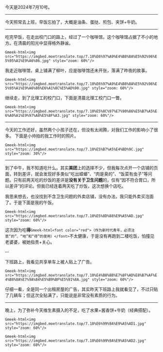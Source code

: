 今天是2024年7月10号。

---

今天照常去上班，早饭忘拍了，大概是油条、蛋挞、煎包、夹饼+牛奶。

---

吃完早饭，在走出校门口的路上，经过了一个咖啡馆，这个咖啡馆占据了不小的地方。在清晨的阳光中显得格外静谧。

`Gmeek-html<img src="https://imgbed.moetranslate.top/7.10%E6%97%A9%E4%B8%8A%E5%92%96%E5%95%A1%E9%A6%86.jpg" style="zoom: 60%"/>`

我走近咖啡馆，桌上铺满了柳叶，应是咖啡馆还未开张，落满了昨夜的故事。

`Gmeek-html<img src="https://imgbed.moetranslate.top/7.10%E6%97%A9%E4%B8%8A%E5%92%96%E5%95%A1%E9%A6%86%E6%A1%8C%E5%AD%90.jpg" style="zoom: 60%"/>`

继续走，到了北理工的校门口，下面是清晨北理工校门口一瞥。

`Gmeek-html<img src="https://imgbed.moetranslate.top/7.10%E5%8C%97%E7%90%86%E5%B7%A5%E6%A0%A1%E9%97%A8%E5%8F%A3.jpg" style="zoom: 60%"/>`

---

今天的工作还好，虽然两个小孩子还在，但没有太闹腾，对我们工作的影响小了很多。
下面是小帅拍的我工作时的照片。

`Gmeek-html<img src="https://imgbed.moetranslate.top/7.10%E5%B7%A5%E4%BD%9C.jpg" style="zoom: 30%"/>`

---

到了中午，我不知道吃什么。其实**美团**上的选择不少，但我每次点开一个店铺的页面，转到差评，就会发现好多类似“吃出蟑螂”、“肉是臭的”、“饭菜有虫子”等问题。只有前两天吃的炒饭的差评是**没有关于卫生问题**的，仅有“因不符合胃口，所以差评”的评论。但我已经连着两天吃了炒饭，这次想换个店吃。

我思来想去，也没找到不含卫生问题的外卖店铺，没有办法，我只能外卖买泡面了。于是下面是我的午饭。

`Gmeek-html<img src="https://imgbed.moetranslate.top/7.10%E5%8D%88%E9%A5%AD.jpg" style="zoom: 60%"/>`

这次因为吃**得**`Gmeek-html<font color="red">（作为新时代青年，必须注意“的”、“地”和“得”的使用）</font>`不太健康，于是没有再跑到二楼吃饭，怕撞见老婆婆，被她指责+关心。

--

下班路上，我看见共享单车上被人贴上了广告。

`Gmeek-html<img src="https://imgbed.moetranslate.top/7.10%E4%B8%8B%E7%8F%AD%E8%B7%AF%E4%B8%8A%E7%9A%84%E5%B9%BF%E5%91%8A.jpg" style="zoom: 60%"/>`

仔细一看，全是同一个出租房屋的广告，其实昨天下班路上我就看见了，不过只贴了几辆车；但这次全贴满了，只能说是非常没有素质的行为。

---

晚上，为了弥补今天维生素摄入的不足，吃了水果+酱香饼+牛奶（经典搭配）。

`Gmeek-html<img src="https://imgbed.moetranslate.top/7.10%E6%99%9A%E9%A5%AD1.jpg" style="zoom: 60%"/>`

`Gmeek-html<img src="https://imgbed.moetranslate.top/7.10%E6%99%9A%E9%A5%AD2.jpg" style="zoom: 60%"/>`
